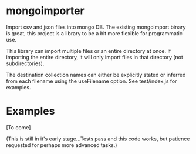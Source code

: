 # mongoimporter
Import csv and json files into mongo DB. The existing mongoimport binary is great, this project is a library to be a bit more flexible for programmatic use.

This library can import multiple files or an entire directory at once. If importing the entire directory, it will only import files in that directory (not subdirectories).

The destination collection names can either be explicitly stated or inferred from each filename using the useFilename option. See test/index.js for examples.

# Examples
[To come]

(This is still in it's early stage...Tests pass and this code works, but patience requested for perhaps more advanced tasks.)
